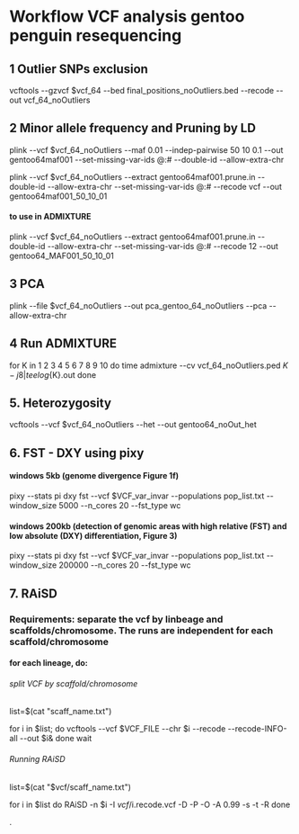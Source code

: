
# **Workflow VCF analysis gentoo penguin resequencing**

## 1 Outlier SNPs exclusion
vcftools --gzvcf $vcf_64 --bed final_positions_noOutliers.bed --recode --out vcf_64_noOutliers

## 2 Minor allele frequency and Pruning by LD

plink --vcf $vcf_64_noOutliers --maf 0.01 --indep-pairwise 50 10 0.1 --out gentoo64maf001 --set-missing-var-ids @:# --double-id --allow-extra-chr

plink --vcf $vcf_64_noOutliers --extract gentoo64maf001.prune.in --double-id  --allow-extra-chr --set-missing-var-ids @:# --recode vcf --out gentoo64maf001_50_10_01


#### to use in ADMIXTURE
plink --vcf $vcf_64_noOutliers --extract gentoo64maf001.prune.in --double-id --allow-extra-chr --set-missing-var-ids @:# --recode 12 --out gentoo64_MAF001_50_10_01


## 3 PCA

plink --file $vcf_64_noOutliers --out pca_gentoo_64_noOutliers --pca --allow-extra-chr


## 4 Run ADMIXTURE


for K in 1 2 3 4 5 6 7 8 9 10
do
time admixture --cv vcf_64_noOutliers.ped $K -j8 | tee log${K}.out
done


## 5. Heterozygosity
vcftools --vcf $vcf_64_noOutliers --het --out gentoo64_noOut_het


## 6. FST - DXY using pixy
#### windows 5kb (genome divergence Figure 1f)
pixy --stats pi dxy fst --vcf $VCF_var_invar --populations pop_list.txt --window_size 5000 --n_cores 20 --fst_type wc 


#### windows 200kb (detection of genomic areas with high relative (FST) and low absolute (DXY) differentiation, Figure 3)

pixy --stats pi dxy fst --vcf $VCF_var_invar --populations pop_list.txt --window_size 200000 --n_cores 20 --fst_type wc 


## 7. RAiSD
### Requirements: separate the vcf by linbeage and scaffolds/chromosome. The runs are independent for each scaffold/chromosome

#### for each lineage, do:

###### split VCF by scaffold/chromosome
list=$(cat "scaff_name.txt")

for i in $list;
do vcftools  --vcf  $VCF_FILE  --chr $i  --recode --recode-INFO-all --out  $i&
done
wait


###### Running RAiSD
list=$(cat "$vcf/scaff_name.txt")

for i in $list
do
RAiSD -n $i -I $vcf/$i.recode.vcf -D -P -O -A 0.99 -s -t -R 
done











.
